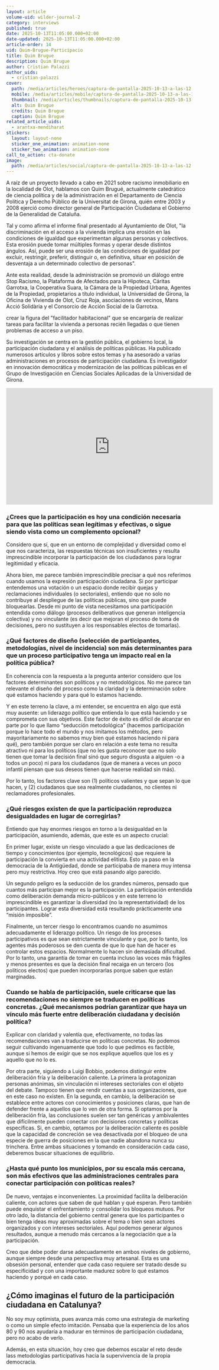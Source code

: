 ```yaml
---
layout: article
volume-uid: wilder-journal-2
category: interviews
published: true
date: 2025-10-13T11:05:00.000+02:00
date-updated: 2025-10-13T11:05:00.000+02:00
article-order: 14
uid: Quim-Brugue-Participacio
title: Quim Brugue
description: Quim Brugue
author: Cristian Palazzi
author_uids:
  - cristian-palazzi
cover:
  path: /media/articles/heroes/captura-de-pantalla-2025-10-13-a-las-12.07.28.png
  mobile: /media/articles/mobile/captura-de-pantalla-2025-10-13-a-las-12.07.28.png
  thumbnail: /media/articles/thumbnails/captura-de-pantalla-2025-10-13-a-las-12.07.28.png
  alt: Quim Brugue
  credits: Quim Brugue
  caption: Quim Brugue
related_article_uids:
  - arantxa-mendiharat
stickers:
  layout: layout-none
  sticker_one_animation: animation-none
  sticker_two_animation: animation-none
call_to_action: cta-donate
image:
  path: /media/articles/social/captura-de-pantalla-2025-10-13-a-las-12.07.28.png
---
```

A raíz de un proyecto llevado a cabo en 2021 sobre racismo inmobiliario en la localidad de Olot, hablamos con Quim Brugué, actualmente catedrático de ciencia política y de la administración en el Departamento de Ciencia Política y Derecho Público de la Universitat de Girona, quién entre 2003 y 2008 ejerció como director general de Participación Ciudadana el Gobierno de la Generalidad de Cataluña. 

Tal y como afirma el informe final presentado al Ayuntamiento de Olot, "la discriminación en el acceso a la vivienda implica una erosión en las condiciones de igualdad que experimentan algunas personas y colectivos. Esta erosión puede tomar múltiples formas y operar desde distintos ángulos. Así, puede ser una erosión de las condiciones de igualdad por excluir, restringir, preferir, distinguir o, en definitiva, situar en posición de desventaja a un determinado colectivo de personas". 

Ante esta realidad, desde la administración se promovió un diálogo entre Stop Racismo, la Plataforma de Afectados para la Hipoteca, Cáritas Garrotxa, la Cooperativa Suara, la Cámara de la Propiedad Urbana, Agentes de la Propiedad, propietarios a título individual, la Universidad de Girona, la Oficina de Vivienda de Olot, Cruz Roja, asociaciones de vecinos, Mans Acció Solidària y el Consorcio de Acción Social de la Garrotxa.



crear la figura del "facilitador habitacional" que se encargaría de realizar tareas para facilitar la vivienda a personas recién llegadas o que tienen problemas de acceso a un piso.

Su investigación se centra en la gestión pública, el gobierno local, la participación ciudadana y el análisis de políticas públicas. Ha publicado numerosos artículos y libros sobre estos temas y ha asesorado a varias administraciones en procesos de participación ciudadana. Es investigador en innovación democrática y modernización de las políticas públicas en el Grupo de Investigación en Ciencias Sociales Aplicadas de la Universidad de Girona.

<iframe width="560" height="315" src="https://www.youtube.com/embed/8aYipmgwKS4?si=qyIXuSXiMyemk98M" title="YouTube video player" frameborder="0" allow="accelerometer; autoplay; clipboard-write; encrypted-media; gyroscope; picture-in-picture; web-share" referrerpolicy="strict-origin-when-cross-origin" allowfullscreen></iframe>

### **¿Crees que la participación es hoy una condición necesaria para que las políticas sean legítimas y efectivas, o sigue siendo vista como un complemento opcional?**

Considero que sí, que en un entorno de complejidad y diversidad como el que nos caracteriza, las respuestas técnicas son insuficientes y resulta imprescindible incorporar la participación de los ciudadanos para lograr legitimidad y eficacia.

Ahora bien, me parece también imprescindible precisar a qué nos referimos cuando usamos la expresión participación ciudadana. Si por participar entendemos una votación o un espacio donde recibir quejas y reclamaciones individuales (o sectoriales), entiendo que no solo no contribuye al despliegue de las políticas públicas, sino que puede bloquearlas. Desde mi punto de vista necesitamos una participación entendida como diálogo (procesos deliberativos que generan inteligencia colectiva) y no vinculante (es decir que mejoran el proceso de toma de decisiones, pero no sustituyen a los responsables electos de tomarlas).

### **¿Qué factores de diseño (selección de participantes, metodologías, nivel de incidencia) son más determinantes para que un proceso participativo tenga un impacto real en la política pública?**

En coherencia con la respuesta a la pregunta anterior considero que los factores determinantes son políticos y no metodológicos. No me parece tan relevante el diseño del proceso como la claridad y la determinación sobre qué estamos haciendo y para qué lo estamos haciendo. 

Y en este terreno la clave, a mi entender, se encuentra en algo que está muy ausente: un liderazgo político que entienda lo que está haciendo y se comprometa con sus objetivos. Este factor de éxito es difícil de alcanzar en parte por lo que llamo “seducción metodológica” (hacemos participación porque lo hace todo el mundo y nos imitamos los métodos, pero mayoritariamente no sabemos muy bien qué estamos haciendo ni para qué), pero también porque ser claro en relación a este tema no resulta atractivo ni para los políticos (que no les gusta reconocer que no solo tienen que tomar la decisión final sinó que seguro disgusta a alguien -o a todos un poco) ni para los ciudadanos (que de manera a veces un poco infantil piensan que sus deseos tienen que hacerse realidad sin más).

Por lo tanto, los factores clave son (1) políticos valientes y que sepan lo que hacen, y (2) ciudadanos que sea realmente ciudadanos, no clientes ni reclamadores profesionales.

### **¿Qué riesgos existen de que la participación reproduzca desigualdades en lugar de corregirlas?**

Entiendo que hay enormes riesgos en torno a la desigualdad en la participación, asumiendo, además, que este es un aspecto crucial:

En primer lugar, existe un riesgo vinculado a que las dedicaciones de tiempo y conocimientos (por ejemplo, tecnológicos) que requiere la participación la convierta en una actividad elitista. Esto ya paso en la democracia de la Antigüedad, donde se participaba de manera muy intensa pero muy restrictiva. Hoy creo que está pasando algo parecido.

Un segundo peligro es la seducción de los grandes números, pensado que cuantos más participan mejor es la participación. La participación entendida como deliberación demanda micro-públicos y en este terreno lo imprescindible es garantizar la diversidad (no la representatividad) de los participantes. Lograr esta diversidad está resultando prácticamente una “misión imposible”.

Finalmente, un tercer riesgo lo encontramos cuando no asumimos adecuadamente el liderazgo político. Un riesgo de los procesos participativos es que sean estrictamente vinculante y que, por lo tanto, los agentes más poderosos se den cuenta de que lo que han de hacer es controlar estos espacios. Normalmente lo hacen sin demasiada dificultad. Por lo tanto, una garantía de tomar en cuenta incluso las voces más frágiles y menos presentes es que la decisión final recaiga en un tercero (los políticos electos) que pueden incorporarlas porque saben que están marginadas.

### **Cuando se habla de participación, suele criticarse que las recomendaciones no siempre se traducen en políticas concretas. ¿Qué mecanismos podrían garantizar que haya un vínculo más fuerte entre deliberación ciudadana y decisión política?**

Explicar con claridad y valentía que, efectivamente, no todas las recomendaciones van a traducirse en políticas concretas. No podemos seguir cultivando ingenuamente que todo lo que pedimos es factible, aunque si hemos de exigir que se nos explique aquellos que los es y aquello que no lo es.

Por otra parte, siguiendo a Luigi Bobbio, podemos distinguir entre deliberación fría y la deliberación caliente. La primera la protagonizan personas anónimas, sin vinculación ni intereses sectoriales con el objeto del debate. Tampoco tienen que rendir cuentas a sus organizaciones, que en este caso no existen. En la segunda, en cambio, la deliberación se establece entre actores con conocimientos y posiciones claras, que han de defender frente a aquellos que lo ven de otra forma. Si optamos por la deliberación fría, las conclusiones suelen ser tan genéricas y ambivalentes que difícilmente pueden conectar con decisiones concretas y políticas específicas. Si, en cambio, optamos por la deliberación caliente es posible que la capacidad de concreción se vea desactivada por el bloqueo de una especie de guerra de posiciones en la que nadie abandona nunca su trinchera. Entre ambas situaciones y tomando en consideración cada caso, deberemos buscar situaciones de equilibrio.

### **¿Hasta qué punto los municipios, por su escala más cercana, son más efectivos que las administraciones centrales para conectar participación con políticas reales?**

De nuevo, ventajas e inconvenientes. La proximidad facilita la deliberación caliente, con actores que saben de qué hablan y qué esperan. Pero también puede enquistar el enfrentamiento y consolidar los bloqueos mutuos. Por otro lado, la distancia del gobierno central genera que los participantes o bien tenga ideas muy aproximadas sobre el tema o bien sean actores organizados y con intereses sectoriales. Aquí podemos generar algunos resultados, aunque a menudo más cercanos a la negociación que a la participación.

Creo que debe poder darse adecuadamente en ambos niveles de gobierno, aunque siempre desde una perspectiva muy artesanal. Esta es una obsesión personal, entender que cada caso requiere ser tratado desde su especificidad y con una importante madurez sobre lo qué estamos haciendo y porqué en cada caso.

## ¿Cómo imaginas el futuro de la participación ciudadana en Catalunya?

No soy muy optimista, pues avanza más como una estrategia de marketing o como un simple efecto imitación. Pensaba que la experiencia de los años 80 y 90 nos ayudaría a madurar en términos de participación ciudadana, pero no acabo de verlo.

Además, en esta situación, hoy creo que debemos escalar el reto desde lass metodologías participativas hacia la supervivencia de la propia democracia.
